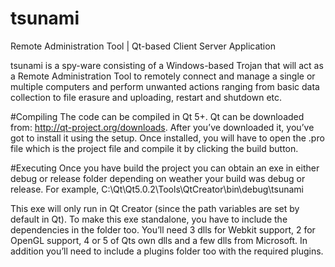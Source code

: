 # tsunami
Remote Administration Tool | Qt-based Client Server Application

tsunami is a spy-ware consisting of a Windows-based Trojan that will act as a Remote Administration Tool to remotely connect and manage a single or multiple computers and perform unwanted actions ranging from basic data collection to file erasure and uploading, restart and shutdown etc.

#Compiling
The code can be compiled in  Qt 5+. Qt can be downloaded from:  http://qt-project.org/downloads.
After you’ve downloaded it, you’ve got to install it using the setup. Once installed, you will have to open the .pro file which is the project file and compile it by clicking the build button.


#Executing
Once you have build the project you can obtain an exe in either debug or release folder depending on weather your build was debug or release. For example, C:\Qt\Qt5.0.2\Tools\QtCreator\bin\debug\tsunami

This exe will only run in Qt Creator (since the path variables are set by default in Qt). To make this exe standalone, you have to include the dependencies in the folder too. You’ll need 3 dlls for Webkit support, 2 for OpenGL support, 4 or 5 of Qts own dlls and a few dlls from Microsoft. In addition you’ll need to include a plugins folder too with the required plugins. 
